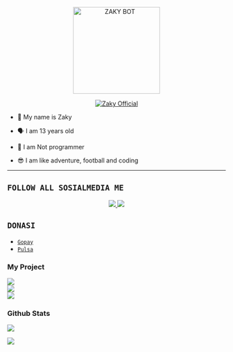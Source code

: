<p align="center">
<img src="https://l.top4top.io/p_22225gd9e0.jpg" alt="ZAKY BOT" width="200"/>

<p align="center">
    <a href="https://Dzaky0.github.io">
        <img
            src="https://readme-typing-svg.herokuapp.com?size=15&width=280&lines=Created+By+Zaky+Ganz+♨️"
            alt="Zaky Official"
        />
    </a>
</p>

<p align="center">

- 👼 My name is Zaky

- 🗣️ I am 13 years old 

- 🔭 I am Not programmer
 
- 😎 I am like adventure, football and coding
</p>

------

## ```FOLLOW ALL SOSIALMEDIA ME```
<p align="center"> 
<a href="https://wa.me/6289525641549"><img src="https://img.shields.io/badge/WhatsApp-25D366?style=for-the-badge&logo=whatsapp&logoColor=white" />
<a href="https://tiktok.com/@Upin6860"><img src="https://img.shields.io/badge/Tiktok-black?style=for-the-badge&logo=tiktok&logoColor=ff000000&link=https://tiktok.com/@Upin6860" /></a>
</p>

## ```DONASI```

- [`Gopay`](+6289525641549)
- [`Pulsa`](+6289525641549)

<h3 align="left">My Project</h3>
<p align="left">
  <a href="https://github.com/Dzaky0/bot"><img src="https://github-readme-stats.vercel.app/api/pin/?username=Dzaky0&repo=bot&bg_color=30,e96443,904e95&title_color=fff&text_color=fff&icon_color=fff&hide_border=true&show_icons=true&show_owner=true&disable_animations=false" /></br>
  <a href="https://github.com/Dzaky0/botwa"><img src="https://github-readme-stats.vercel.app/api/pin/?username=Dzaky0&repo=botwa&bg_color=30,e96443,904e95&title_color=fff&text_color=fff&icon_color=fff&hide_border=true&show_icons=true&show_owner=true&disable_animations=false" /></br>
  <a href="https://github.com/Dzaky0/ryanz"><img src="https://github-readme-stats.vercel.app/api/pin/?username=Dzaky0&repo=ryanz&bg_color=30,e96443,904e95&title_color=fff&text_color=fff&icon_color=fff&hide_border=true&show_icons=true&show_owner=true&disable_animations=false" /></a>
</p>

<h3 align="left">Github Stats</h3>
<p align="left">
<img src="https://github-readme-stats.vercel.app/api?username=Dzaky0&bg_color=30,e96443,904e95&title_color=fff&text_color=fff&count_private=true&include_all_commits=true&icon_color=fff&hide_border=false&show_icons=falze" /></a>
</p> 

<p align="left">
  <a href="https://github.com/Dzaky0"><img src="https://github-readme-stats.vercel.app/api/top-langs?username=Dzaky0&bg_color=30,e96443,904e95&title_color=fff&text_color=fff&hide_border=true&hide_title=false&show_icons=true&layout=compact&langs_count=10" /></a>
</p>